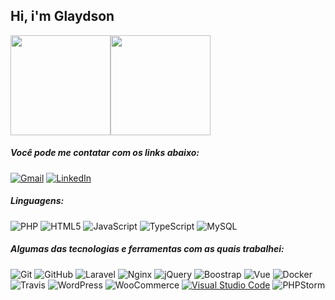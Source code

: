 ## Hi, i'm Glaydson

<div align="center" style="display: flex;">
  <img height="160em" src="https://github-readme-stats.vercel.app/api?username=mrglaydson&show_icons=true&theme=dracula&include_all_commits=false&count_private=true"/>	  
  <img height="160em" src="https://github-readme-stats.vercel.app/api/top-langs/?username=mrglaydson&layout=compact&langs_count=7&theme=dracula"/>
</div>

##### Você pode me contatar com os links abaixo:

[![Gmail](https://img.shields.io/badge/-GMAIL-D14836?style=for-the-badge&logo=gmail&logoColor=white)](mailto:glaydson012@gmail.com)
[![LinkedIn](https://img.shields.io/badge/-LINKEDIN-0077B5?style=for-the-badge&logo=linkedin&logoColor=white)](https://www.linkedin.com/in//glaydson-rodrigues-81b437147/)
  
##### Linguagens:

![PHP](https://img.shields.io/badge/-PHP-000000?style=flat&logo=php)
![HTML5](https://img.shields.io/badge/-HTML5-000000?style=flat&logo=html5)
![JavaScript](https://img.shields.io/badge/-JavaScript-000000?style=flat&logo=javascript)
![TypeScript](https://img.shields.io/badge/-TypeScript-000000?style=flat&logo=typescript)
![MySQL](https://img.shields.io/badge/-MYSQL-000000?style=flat&logo=mysql)
 

##### Algumas das tecnologias e ferramentas com as quais trabalhei:
	
![Git](https://img.shields.io/badge/-Git-222222?style=flat&logo=git&logoColor=F05032)
![GitHub](https://img.shields.io/badge/-GitHub-222222?style=flat&logo=github&logoColor=181717)
![Laravel](https://img.shields.io/badge/-Laravel-222222?style=flat&logo=Laravel&logoColor=red)
![Nginx](https://img.shields.io/badge/-Nginx-222222?style=flat&logo=Nginx&logoColor=white&logoColor=0052CC)
![jQuery](https://img.shields.io/badge/-jQuery-222222?style=flat&logo=jQuery&logoColor=0769AD)
![Boostrap](https://img.shields.io/badge/-boostrap-222222?style=flat&logo=Bootstrap&logoColor=8A2BE2)
![Vue](https://img.shields.io/badge/-Vue-222222?style=flat&logo=V&logoColor=3fb27f)
![Docker](https://img.shields.io/badge/-Docker-222222?style=flat&logo=Docker&logoColor=1575F9)
![Travis](https://img.shields.io/badge/-Travis-222222?style=flat&logo=Travis&logoColor=1575F9)
![WordPress](https://img.shields.io/badge/-WordPress-222222?style=flat&logo=WordPress&logoColor=1575F9)
![WooCommerce](https://img.shields.io/badge/-WooCommerce-222222?style=flat&amp&logo=Woo)
[![Visual Studio Code](https://img.shields.io/badge/-VSCode-444444?style=flat&logo=visual-studio-code&logoColor=007ACC)](https://github.com/microsoft/vscode)
![PHPStorm](https://img.shields.io/badge/-PHPStorm-222222?style=flat&logo=PHPStorm&logoColor=purple)


<!--
**mrglaydson/mrglaydson** is a ✨ _special_ ✨ repository because its `README.md` (this file) appears on your GitHub profile.

Here are some ideas to get you started:
![Snake animation](https://github.com/rafaballerini/rafaballerini/blob/output/github-contribution-grid-snake.svg)
- 🔭 I’m currently working on ...
- 🌱 I’m currently learning ...
- 👯 I’m looking to collaborate on ...
- 🤔 I’m looking for help with ...
- 💬 Ask me about ...
- 📫 How to reach me: ...
- 😄 Pronouns: ...
- ⚡ Fun fact: ...
-->
